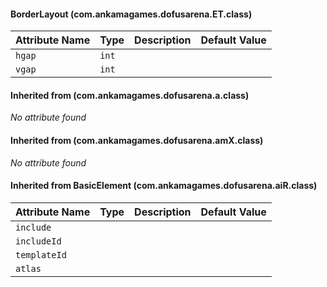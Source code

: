 #### BorderLayout (com.ankamagames.dofusarena.ET.class)

| Attribute Name | Type | Description | Default Value |
|-----|----|---|---|
|``hgap``|``int``|        |        |
|``vgap``|``int``|        |        |
#### Inherited from  (com.ankamagames.dofusarena.a.class)

*No attribute found*
#### Inherited from  (com.ankamagames.dofusarena.amX.class)

*No attribute found*
#### Inherited from BasicElement (com.ankamagames.dofusarena.aiR.class)

| Attribute Name | Type | Description | Default Value |
|-----|----|---|---|
|``include``||        |        |# 0
|``includeId``||        |        |# 0
|``templateId``||        |        |# 0
|``atlas``||        |        |# 0
